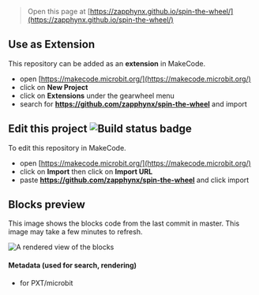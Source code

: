 
> Open this page at [https://zapphynx.github.io/spin-the-wheel/](https://zapphynx.github.io/spin-the-wheel/)

## Use as Extension

This repository can be added as an **extension** in MakeCode.

* open [https://makecode.microbit.org/](https://makecode.microbit.org/)
* click on **New Project**
* click on **Extensions** under the gearwheel menu
* search for **https://github.com/zapphynx/spin-the-wheel** and import

## Edit this project ![Build status badge](https://github.com/zapphynx/spin-the-wheel/workflows/MakeCode/badge.svg)

To edit this repository in MakeCode.

* open [https://makecode.microbit.org/](https://makecode.microbit.org/)
* click on **Import** then click on **Import URL**
* paste **https://github.com/zapphynx/spin-the-wheel** and click import

## Blocks preview

This image shows the blocks code from the last commit in master.
This image may take a few minutes to refresh.

![A rendered view of the blocks](https://github.com/zapphynx/spin-the-wheel/raw/master/.github/makecode/blocks.png)

#### Metadata (used for search, rendering)

* for PXT/microbit
<script src="https://makecode.com/gh-pages-embed.js"></script><script>makeCodeRender("{{ site.makecode.home_url }}", "{{ site.github.owner_name }}/{{ site.github.repository_name }}");</script>

